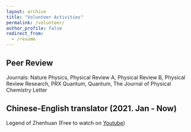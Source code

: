```yaml
---
layout: archive
title: "Volunteer Activities"
permalink: /volunteer/
author_profile: false
redirect_from:
  - /resume
---
```



## Peer Review
Journals: Nature Physics, Physical Review A, Physical Review B, Physical Review Research, PRX Quantum, Quantum, The Journal of Physical Chemistry Letter

## Chinese-English translator (2021. Jan - Now)
Legend of Zhenhuan (Free to watch on <a href="https://www.youtube.com/watch?v=QOaXm_9S9_0&list=PLIx8QniXH-rElLyjzNMSOXSTbOKsDShyu">Youtube</a>)


